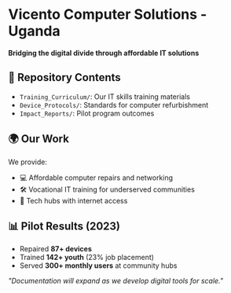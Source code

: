 # Vicento Computer Solutions - Uganda
**Bridging the digital divide through affordable IT solutions**

## 📁 Repository Contents
- `Training_Curriculum/`: Our IT skills training materials
- `Device_Protocols/`: Standards for computer refurbishment
- `Impact_Reports/`: Pilot program outcomes

## 🌍 Our Work
We provide:
- 💻 Affordable computer repairs and networking
- 🛠️ Vocational IT training for underserved communities
- 📶 Tech hubs with internet access

## 📊 Pilot Results (2023)
- Repaired **87+ devices** 
- Trained **142+ youth** (23% job placement)
- Served **300+ monthly users** at community hubs

*"Documentation will expand as we develop digital tools for scale."*
